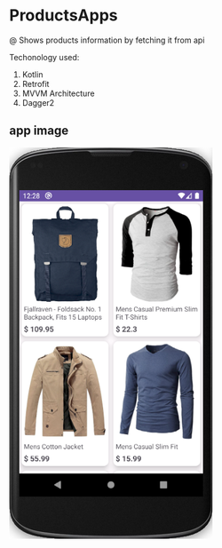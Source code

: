 # ProductsApps

@ Shows products information by fetching it from api

Techonology used: 
1. Kotlin
2. Retrofit
3. MVVM Architecture
3. Dagger2

## app image

![productsapps](/assets/screenshot.png)
